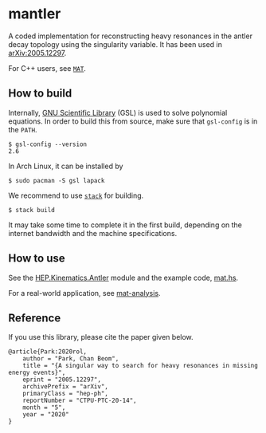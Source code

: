# mantler

A coded implementation for reconstructing heavy resonances in the antler decay topology using the singularity variable. It has been used in [arXiv:2005.12297](https://arxiv.org/abs/2005.12297).

For C++ users, see [`MAT`](https://github.com/cbpark/MAT/).

## How to build

Internally, [GNU Scientific Library](https://www.gnu.org/software/gsl/) (GSL) is used to solve polynomial equations. In order to build this from source, make sure that `gsl-config` is in the `PATH`.

```
$ gsl-config --version
2.6
```

In Arch Linux, it can be installed by

```
$ sudo pacman -S gsl lapack
```

We recommend to use [`stack`](https://www.haskellstack.org) for building.

```
$ stack build
```

It may take some time to complete it in the first build, depending on the internet bandwidth and the machine specifications.

## How to use

See the [HEP.Kinematics.Antler](./src/HEP/Kinematics/Antler.hs) module and the example code, [mat.hs](./examples/mat.hs).

For a real-world application, see [mat-analysis](https://github.com/cbpark/mat-analysis).

## Reference

If you use this library, please cite the paper given below.

```
@article{Park:2020rol,
    author = "Park, Chan Beom",
    title = "{A singular way to search for heavy resonances in missing energy events}",
    eprint = "2005.12297",
    archivePrefix = "arXiv",
    primaryClass = "hep-ph",
    reportNumber = "CTPU-PTC-20-14",
    month = "5",
    year = "2020"
}
```
